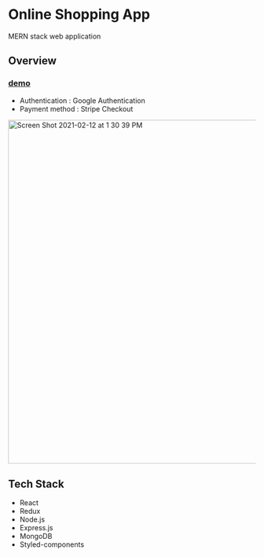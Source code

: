 # Online Shopping App
MERN stack web application

## Overview
### [demo](https://natleather.herokuapp.com)

* Authentication : Google Authentication 
* Payment method : Stripe Checkout


<img width="700" alt="Screen Shot 2021-02-12 at 1 30 39 PM" src="https://user-images.githubusercontent.com/64046039/107824751-da1e1c00-6d36-11eb-9b70-1f15df7f7947.png">

## Tech Stack
* React
* Redux
* Node.js
* Express.js
* MongoDB
* Styled-components
